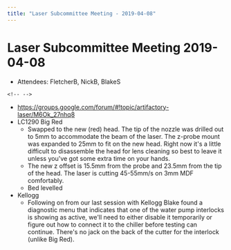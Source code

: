 ```yaml
---
title: "Laser Subcommittee Meeting - 2019-04-08"
---
```

# Laser Subcommittee Meeting 2019-04-08

-   Attendees: FletcherB, NickB, BlakeS

```{=html}
<!-- -->
```
-   <https://groups.google.com/forum/#!topic/artifactory-laser/M6Ok_27nhq8>
-   LC1290 Big Red
    -   Swapped to the new (red) head. The tip of the nozzle was drilled out to 5mm to accommodate the beam of the laser. The z-probe mount was expanded to 25mm to fit on the new head. Right now it's a little difficult to disassemble the head for lens cleaning so best to leave it unless you've got some extra time on your hands.
    -   The new z offset is 15.5mm from the probe and 23.5mm from the tip of the head. The laser is cutting 45-55mm/s on 3mm MDF comfortably.
    -   Bed levelled
-   Kellogg
    -   Following on from our last session with Kellogg Blake found a diagnostic menu that indicates that one of the water pump interlocks is showing as active, we'll need to either disable it temporarily or figure out how to connect it to the chiller before testing can continue. There's no jack on the back of the cutter for the interlock (unlike Big Red).
